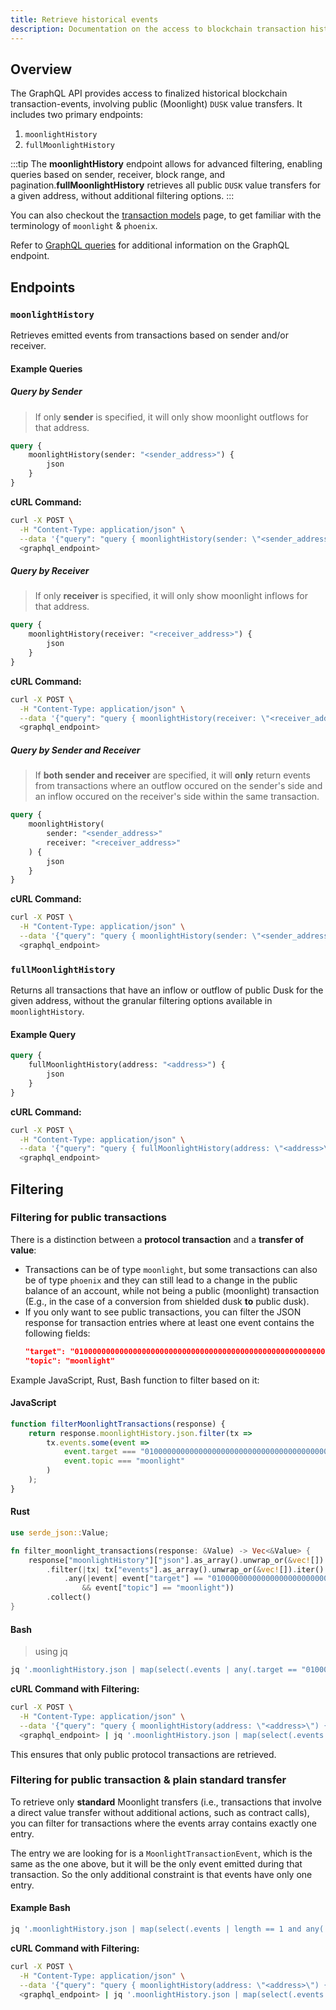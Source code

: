 ```yaml
---
title: Retrieve historical events
description: Documentation on the access to blockchain transaction history for public value transfers on Dusk.
---
```


## Overview

The GraphQL API provides access to finalized historical blockchain transaction-events, involving public (Moonlight) `DUSK` value transfers. It includes two primary endpoints:

1. `moonlightHistory`
2. `fullMoonlightHistory`

:::tip
The **moonlightHistory** endpoint allows for advanced filtering, enabling queries based on sender, receiver, block range, and pagination.**fullMoonlightHistory** retrieves all public `DUSK` value transfers for a given address, without additional filtering options.
:::

You can also checkout the [transaction models](/learn/tx-models#transaction-models-on-dusk) page, to get familiar with the terminology of `moonlight` & `phoenix`.

Refer to [GraphQL queries](/developer/integrations/rues/#graphql-queries) for additional information on the GraphQL endpoint.

## Endpoints

### `moonlightHistory`

Retrieves emitted events from transactions based on sender and/or receiver.

#### Example Queries

##### Query by Sender

> If only **sender** is specified, it will only show moonlight outflows for that address.

```graphql
query {
    moonlightHistory(sender: "<sender_address>") {
        json
    }
}
```

**cURL Command:**

```sh
curl -X POST \
  -H "Content-Type: application/json" \
  --data '{"query": "query { moonlightHistory(sender: \"<sender_address>\") { json } }"}' \
  <graphql_endpoint>
```

##### Query by Receiver

> If only **receiver** is specified, it will only show moonlight inflows for that address.

```graphql
query {
    moonlightHistory(receiver: "<receiver_address>") {
        json
    }
}
```

**cURL Command:**

```sh
curl -X POST \
  -H "Content-Type: application/json" \
  --data '{"query": "query { moonlightHistory(receiver: \"<receiver_address>\") { json } }"}' \
  <graphql_endpoint>
```



##### Query by Sender and Receiver

> If **both sender and receiver** are specified, it will **only** return events from transactions where an outflow occured on the sender's side and an inflow occured on the receiver's side within the same transaction.

```graphql
query {
    moonlightHistory(
        sender: "<sender_address>"
        receiver: "<receiver_address>"
    ) {
        json
    }
}
```

**cURL Command:**

```sh
curl -X POST \
  -H "Content-Type: application/json" \
  --data '{"query": "query { moonlightHistory(sender: \"<sender_address>\", receiver: \"<receiver_address>\") { json } }"}' \
  <graphql_endpoint>
```

### `fullMoonlightHistory`

Returns all transactions that have an inflow or outflow of public Dusk for the given address, without the granular filtering options available in `moonlightHistory`.

#### Example Query

```graphql
query {
    fullMoonlightHistory(address: "<address>") {
        json
    }
}
```

**cURL Command:**

```sh
curl -X POST \
  -H "Content-Type: application/json" \
  --data '{"query": "query { fullMoonlightHistory(address: \"<address>\") { json } }"}' \
  <graphql_endpoint>
```

## Filtering

### Filtering for public transactions

There is a distinction between a **protocol transaction** and a **transfer of value**:

- Transactions can be of type `moonlight`, but some transactions can also be of type `phoenix` and they can still lead to a change in the public balance of an account, while not being a public (moonlight) transaction (E.g., in the case of a conversion from shielded dusk **to** public dusk).
- If you only want to see public transactions, you can filter the JSON response for transaction entries where at least one event contains the following fields:
  ```json
  "target": "0100000000000000000000000000000000000000000000000000000000000000",
  "topic": "moonlight"
  ```

Example JavaScript, Rust, Bash function to filter based on it:

#### JavaScript

```javascript
function filterMoonlightTransactions(response) {
    return response.moonlightHistory.json.filter(tx =>
        tx.events.some(event =>
            event.target === "0100000000000000000000000000000000000000000000000000000000000000" &&
            event.topic === "moonlight"
        )
    );
}
```

#### Rust

```rust
use serde_json::Value;

fn filter_moonlight_transactions(response: &Value) -> Vec<&Value> {
    response["moonlightHistory"]["json"].as_array().unwrap_or(&vec![]).iter()
        .filter(|tx| tx["events"].as_array().unwrap_or(&vec![]).iter()
            .any(|event| event["target"] == "0100000000000000000000000000000000000000000000000000000000000000"
                && event["topic"] == "moonlight"))
        .collect()
}
```

#### Bash
>  using jq
```sh
jq '.moonlightHistory.json | map(select(.events | any(.target == "0100000000000000000000000000000000000000000000000000000000000000" and .topic == "moonlight")))'
```

**cURL Command with Filtering:**

```sh
curl -X POST \
  -H "Content-Type: application/json" \
  --data '{"query": "query { moonlightHistory(address: \"<address>\") { json } }"}' \
  <graphql_endpoint> | jq '.moonlightHistory.json | map(select(.events | any(.target == "0100000000000000000000000000000000000000000000000000000000000000" and .topic == "moonlight")))'
```

This ensures that only public protocol transactions are retrieved.

### Filtering for public transaction & plain standard transfer

To retrieve only **standard** Moonlight transfers (i.e., transactions that involve a direct value transfer without additional actions, such as contract calls), you can filter for transactions where the events array contains exactly one entry.

The entry we are looking for is a `MoonlightTransactionEvent`, which is the same as the one above, but it will be the only event emitted during that transaction. So the only additional constraint is that events have only one entry.

#### Example Bash
```sh
jq '.moonlightHistory.json | map(select(.events | length == 1 and any(.target == "0100000000000000000000000000000000000000000000000000000000000000" and .topic == "moonlight")))'
```

**cURL Command with Filtering:**

```sh
curl -X POST \
  -H "Content-Type: application/json" \
  --data '{"query": "query { moonlightHistory(address: \"<address>\") { json } }"}' \
  <graphql_endpoint> | jq '.moonlightHistory.json | map(select(.events | length == 1 and any(.target == "0100000000000000000000000000000000000000000000000000000000000000" and .topic == "moonlight")))'
```
